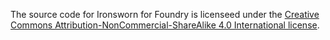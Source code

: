 The source code for Ironsworn for Foundry is licenseed under the [Creative Commons Attribution-NonCommercial-ShareAlike 4.0 International license](https://creativecommons.org/licenses/by-nc-sa/4.0/).
